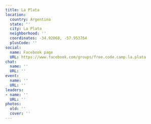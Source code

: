 ```yaml
---
title: La Plata
location:
  country: Argentina
  state: ''
  city: La Plata
  neighborhood: ''
  coordinates: -34.92068, -57.953764
  plusCode: ''
social:
  name: Facebook page
  URL: https://www.facebook.com/groups/free.code.camp.la.plata
chat:
  name: ''
  URL: ''
event:
  name: ''
  URL: ''
leaders:
- name: ''
  URL: ''
photos:
  old: ''
  cover: ''
---
```

